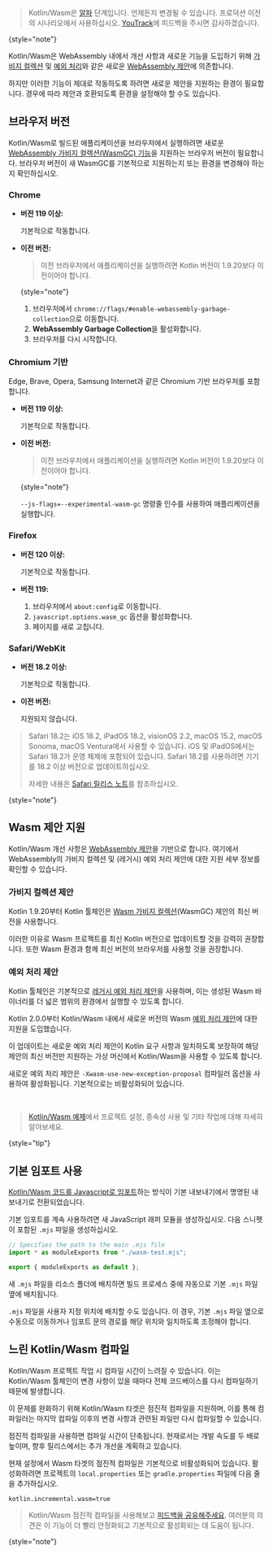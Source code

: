 [//]: # (title: 문제 해결)

> Kotlin/Wasm은 [알파](components-stability.md) 단계입니다. 언제든지 변경될 수 있습니다. 프로덕션 이전의 시나리오에서 사용하십시오.
> [YouTrack](https://youtrack.jetbrains.com/issue/KT-56492)에 피드백을 주시면 감사하겠습니다.
>
{style="note"}

Kotlin/Wasm은 WebAssembly 내에서 개선 사항과 새로운 기능을 도입하기 위해 [가비지 컬렉션](#garbage-collection-proposal) 및 [예외 처리](#exception-handling-proposal)와 같은 새로운 [WebAssembly 제안](https://webassembly.org/roadmap/)에 의존합니다.

하지만 이러한 기능이 제대로 작동하도록 하려면 새로운 제안을 지원하는 환경이 필요합니다. 경우에 따라 제안과 호환되도록 환경을 설정해야 할 수도 있습니다.

## 브라우저 버전

Kotlin/Wasm로 빌드된 애플리케이션을 브라우저에서 실행하려면 새로운 [WebAssembly 가비지 컬렉션(WasmGC) 기능](https://github.com/WebAssembly/gc)을 지원하는 브라우저 버전이 필요합니다. 브라우저 버전이 새 WasmGC를 기본적으로 지원하는지 또는 환경을 변경해야 하는지 확인하십시오.

### Chrome

*   **버전 119 이상:**

    기본적으로 작동합니다.

*   **이전 버전:**

    > 이전 브라우저에서 애플리케이션을 실행하려면 Kotlin 버전이 1.9.20보다 이전이어야 합니다.
    >
    {style="note"}

    1.  브라우저에서 `chrome://flags/#enable-webassembly-garbage-collection`으로 이동합니다.
    2.  **WebAssembly Garbage Collection**을 활성화합니다.
    3.  브라우저를 다시 시작합니다.

### Chromium 기반

Edge, Brave, Opera, Samsung Internet과 같은 Chromium 기반 브라우저를 포함합니다.

*   **버전 119 이상:**

    기본적으로 작동합니다.

*   **이전 버전:**

    > 이전 브라우저에서 애플리케이션을 실행하려면 Kotlin 버전이 1.9.20보다 이전이어야 합니다.
    >
    {style="note"}

    `--js-flags=--experimental-wasm-gc` 명령줄 인수를 사용하여 애플리케이션을 실행합니다.

### Firefox

*   **버전 120 이상:**

    기본적으로 작동합니다.

*   **버전 119:**

    1.  브라우저에서 `about:config`로 이동합니다.
    2.  `javascript.options.wasm_gc` 옵션을 활성화합니다.
    3.  페이지를 새로 고칩니다.

### Safari/WebKit

*   **버전 18.2 이상:**

    기본적으로 작동합니다.

*   **이전 버전:**

    지원되지 않습니다.

> Safari 18.2는 iOS 18.2, iPadOS 18.2, visionOS 2.2, macOS 15.2, macOS Sonoma, macOS Ventura에서 사용할 수 있습니다.
> iOS 및 iPadOS에서는 Safari 18.2가 운영 체제에 포함되어 있습니다. Safari 18.2를 사용하려면 기기를 18.2 이상 버전으로 업데이트하십시오.
>
> 자세한 내용은 [Safari 릴리스 노트](https://developer.apple.com/documentation/safari-release-notes/safari-18_2-release-notes#Overview)를 참조하십시오.
>
{style="note"}

## Wasm 제안 지원

Kotlin/Wasm 개선 사항은 [WebAssembly 제안](https://webassembly.org/roadmap/)을 기반으로 합니다. 여기에서 WebAssembly의 가비지 컬렉션 및 (레거시) 예외 처리 제안에 대한 지원 세부 정보를 확인할 수 있습니다.

### 가비지 컬렉션 제안

Kotlin 1.9.20부터 Kotlin 툴체인은 [Wasm 가비지 컬렉션](https://github.com/WebAssembly/gc)(WasmGC) 제안의 최신 버전을 사용합니다.

이러한 이유로 Wasm 프로젝트를 최신 Kotlin 버전으로 업데이트할 것을 강력히 권장합니다. 또한 Wasm 환경과 함께 최신 버전의 브라우저를 사용할 것을 권장합니다.

### 예외 처리 제안

Kotlin 툴체인은 기본적으로 [레거시 예외 처리 제안](https://github.com/WebAssembly/exception-handling/blob/master/proposals/exception-handling/legacy/Exceptions.md)을 사용하며, 이는 생성된 Wasm 바이너리를 더 넓은 범위의 환경에서 실행할 수 있도록 합니다.

Kotlin 2.0.0부터 Kotlin/Wasm 내에서 새로운 버전의 Wasm [예외 처리 제안](https://github.com/WebAssembly/exception-handling/blob/main/proposals/exception-handling/Exceptions.md)에 대한 지원을 도입했습니다.

이 업데이트는 새로운 예외 처리 제안이 Kotlin 요구 사항과 일치하도록 보장하여 해당 제안의 최신 버전만 지원하는 가상 머신에서 Kotlin/Wasm을 사용할 수 있도록 합니다.

새로운 예외 처리 제안은 `-Xwasm-use-new-exception-proposal` 컴파일러 옵션을 사용하여 활성화됩니다. 기본적으로는 비활성화되어 있습니다.

<p>&nbsp;</p>

> [Kotlin/Wasm 예제](https://github.com/Kotlin/kotlin-wasm-examples#readme)에서 프로젝트 설정, 종속성 사용 및 기타 작업에 대해 자세히 알아보세요.
>
{style="tip"}

## 기본 임포트 사용

[Kotlin/Wasm 코드를 Javascript로 임포트](wasm-js-interop.md)하는 방식이 기본 내보내기에서 명명된 내보내기로 전환되었습니다.

기본 임포트를 계속 사용하려면 새 JavaScript 래퍼 모듈을 생성하십시오. 다음 스니펫이 포함된 `.mjs` 파일을 생성하십시오.

```Javascript
// Specifies the path to the main .mjs file
import * as moduleExports from "./wasm-test.mjs";

export { moduleExports as default };
```

새 `.mjs` 파일을 리소스 폴더에 배치하면 빌드 프로세스 중에 자동으로 기본 `.mjs` 파일 옆에 배치됩니다.

`.mjs` 파일을 사용자 지정 위치에 배치할 수도 있습니다. 이 경우, 기본 `.mjs` 파일 옆으로 수동으로 이동하거나 임포트 문의 경로를 해당 위치와 일치하도록 조정해야 합니다.

## 느린 Kotlin/Wasm 컴파일

Kotlin/Wasm 프로젝트 작업 시 컴파일 시간이 느려질 수 있습니다. 이는 Kotlin/Wasm 툴체인이 변경 사항이 있을 때마다 전체 코드베이스를 다시 컴파일하기 때문에 발생합니다.

이 문제를 완화하기 위해 Kotlin/Wasm 타겟은 점진적 컴파일을 지원하며, 이를 통해 컴파일러는 마지막 컴파일 이후의 변경 사항과 관련된 파일만 다시 컴파일할 수 있습니다.

점진적 컴파일을 사용하면 컴파일 시간이 단축됩니다. 현재로서는 개발 속도를 두 배로 높이며, 향후 릴리스에서는 추가 개선을 계획하고 있습니다.

현재 설정에서 Wasm 타겟의 점진적 컴파일은 기본적으로 비활성화되어 있습니다.
활성화하려면 프로젝트의 `local.properties` 또는 `gradle.properties` 파일에 다음 줄을 추가하십시오.

```text
kotlin.incremental.wasm=true
```

> Kotlin/Wasm 점진적 컴파일을 사용해보고 [피드백을 공유해주세요](https://youtrack.jetbrains.com/issue/KT-72158/Kotlin-Wasm-incremental-compilation-feedback).
> 여러분의 의견은 이 기능이 더 빨리 안정화되고 기본적으로 활성화되는 데 도움이 됩니다.
>
{style="note"}